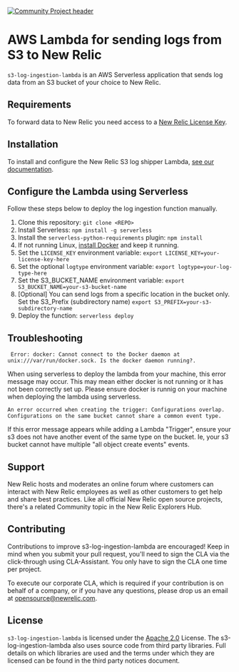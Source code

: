 [![Community Project header](https://github.com/newrelic/open-source-office/raw/master/examples/categories/images/Community_Project.png)](https://github.com/newrelic/open-source-office/blob/master/examples/categories/index.md#community-project)

# AWS Lambda for sending logs from S3 to New Relic

`s3-log-ingestion-lambda` is an AWS Serverless application that sends log data from an S3 bucket of your choice to New Relic.

## Requirements

To forward data to New Relic you need access to a [New Relic License Key](https://docs.newrelic.com/docs/accounts/install-new-relic/account-setup/license-key).

## Installation

To install and configure the New Relic S3 log shipper Lambda, [see our documentation](https://docs.newrelic.com/docs/logs/enable-new-relic-logs/1-enable-logs/aws-lambda-sending-logs-s3).

## Configure the Lambda using Serverless

Follow these steps below to deploy the log ingestion function manually. 

1. Clone this repository: `git clone <REPO>`
2. Install Serverless: `npm install -g serverless`
3. Install the `serverless-python-requirements` plugin: `npm install`
4. If not running Linux, [install Docker](https://docs.docker.com/install/) and keep it running.
5. Set the `LICENSE_KEY` environment variable: `export LICENSE_KEY=your-license-key-here`
6. Set the optional `logtype` environment variable: `export logtype=your-log-type-here`
7. Set the S3_BUCKET_NAME environment variable: `export S3_BUCKET_NAME=your-s3-bucket-name`
8. [Optional] You can send logs from a specific location in the bucket only. Set the S3_Prefix (subdirectory name) `export S3_PREFIX=your-s3-subdirectory-name`
9. Deploy the function: `serverless deploy`
 
## Troubleshooting

```bash:
 Error: docker: Cannot connect to the Docker daemon at unix:///var/run/docker.sock. Is the docker daemon running?.
```
When using serverless to deploy the lambda from your machine, this error message may occur. This may mean either docker is not running or it has not been correctly set up. Please ensure docker is runnig on your machine when deploying the lambda using serverless.

```bash:
An error occurred when creating the trigger: Configurations overlap. Configurations on the same bucket cannot share a common event type.
```
If this error message appears while adding a Lambda "Trigger", ensure your s3 does not have another event of the same type on the bucket.
Ie, your s3 bucket cannot have multiple "all object create events" events. 

## Support

New Relic hosts and moderates an online forum where customers can interact with New Relic employees as well as other customers to get help and share best practices. Like all official New Relic open source projects, there's a related Community topic in the New Relic Explorers Hub.

## Contributing

Contributions to improve s3-log-ingestion-lambda are encouraged! Keep in mind when you submit your pull request, you'll need to sign the CLA via the click-through using CLA-Assistant. You only have to sign the CLA one time per project.

To execute our corporate CLA, which is required if your contribution is on behalf of a company, or if you have any questions, please drop us an email at opensource@newrelic.com.

## License
`s3-log-ingestion-lambda` is licensed under the [Apache 2.0](http://apache.org/licenses/LICENSE-2.0.txt) License. The s3-log-ingestion-lambda also uses source code from third party libraries. Full details on which libraries are used and the terms under which they are licensed can be found in the third party notices document.
